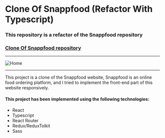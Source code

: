 # Clone Of Snappfood (Refactor With Typescript)
### This repository is a refactor of the Snappfood repository
### [Clone Of Snappfood repository](https://github.com/AmirHashemi77/snappfood/)

---

![Home](https://s2.uupload.ir/files/home1_o596.png)

---
 This project is a clone of the Snappfood website, Snappfood is an online food ordering platform, and I tried to implement the front-end part of this website responsively.


 #### This project has been implemented using the following technologies:
 
 - React
 - Typescript
 - React Router
 - Redux/ReduxTolkit
 - Sass

